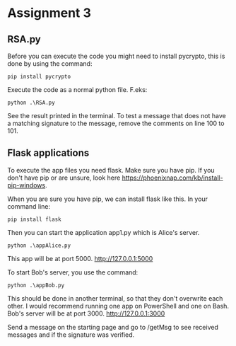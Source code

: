 # Assignment 3

## RSA.py
Before you can execute the code you might need to install pycrypto, this is done by using the command:
```
pip install pycrypto
```

Execute the code as a normal python file. F.eks:
```
python .\RSA.py
```

See the result printed in the terminal.
To test a message that does not have a matching signature to the message, remove the comments on line 100 to 101.

## Flask applications
To execute the app  files you need flask. Make sure you have pip. If you don't have pip or are unsure, look here https://phoenixnap.com/kb/install-pip-windows.

When you are sure you have pip, we can install flask like this.
In your command line:
```
pip install flask
```

Then you can start the application app1.py which is Alice's server.
```
python .\appAlice.py
```
This app will be at port 5000. http://127.0.0.1:5000

To start Bob's server, you use the command:
```
python .\appBob.py
```
This should be done in another terminal, so that they don't overwrite each other. I would recommend running one app on PowerShell and one on Bash. 
Bob's server will be at port 3000. http://127.0.0.1:3000

Send a message on the starting page and go to /getMsg to see received messages and if the signature was verified.